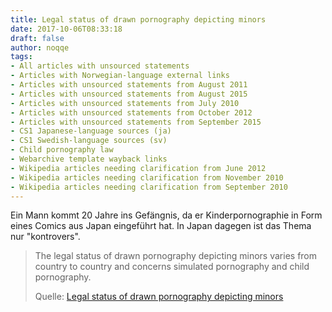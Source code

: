 ```yaml
---
title: Legal status of drawn pornography depicting minors
date: 2017-10-06T08:33:18
draft: false
author: noqqe
tags:
- All articles with unsourced statements
- Articles with Norwegian-language external links
- Articles with unsourced statements from August 2011
- Articles with unsourced statements from August 2015
- Articles with unsourced statements from July 2010
- Articles with unsourced statements from October 2012
- Articles with unsourced statements from September 2015
- CS1 Japanese-language sources (ja)
- CS1 Swedish-language sources (sv)
- Child pornography law
- Webarchive template wayback links
- Wikipedia articles needing clarification from June 2012
- Wikipedia articles needing clarification from November 2010
- Wikipedia articles needing clarification from September 2010
---
```


Ein Mann kommt 20 Jahre ins Gefängnis, da er Kinderpornographie in Form
eines Comics aus Japan eingeführt hat. In Japan dagegen ist das Thema nur
"kontrovers".

> The legal status of drawn pornography depicting minors varies from country to
> country and concerns simulated pornography and child pornography.
>
> Quelle: [Legal status of drawn pornography depicting minors](https://en.wikipedia.org/wiki/Legal_status_of_drawn_pornography_depicting_minors)